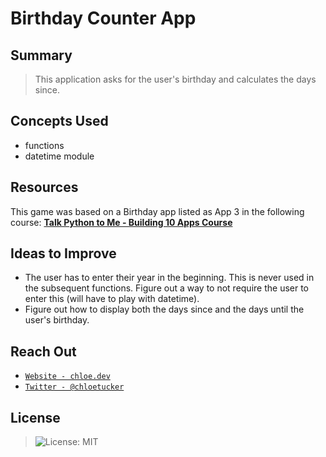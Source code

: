 # Birthday Counter App
## Summary
> This application asks for the user's birthday and calculates the days since.

## Concepts Used
- functions
- datetime module

## Resources
This game was based on a Birthday app listed as App 3 in the following course: <a href="https://github.com/mikeckennedy/python-jumpstart-course-demos" target="_blank">**Talk Python to Me - Building 10 Apps Course**</a>

## Ideas to Improve
- The user has to enter their year in the beginning. This is never used in the subsequent functions. Figure out a way to not require the user to enter this (will have to play with datetime).
- Figure out how to display both the days since and the days until the user's birthday.

## Reach Out
- <a href="https://chloe.dev/" target="_blank">`Website - chloe.dev`</a>
- <a href="https://twitter.com/_chloetucker" target="_blank">`Twitter - @chloetucker`</a>

## License
> ![License: MIT](https://img.shields.io/badge/License-MIT-blue.svg)
